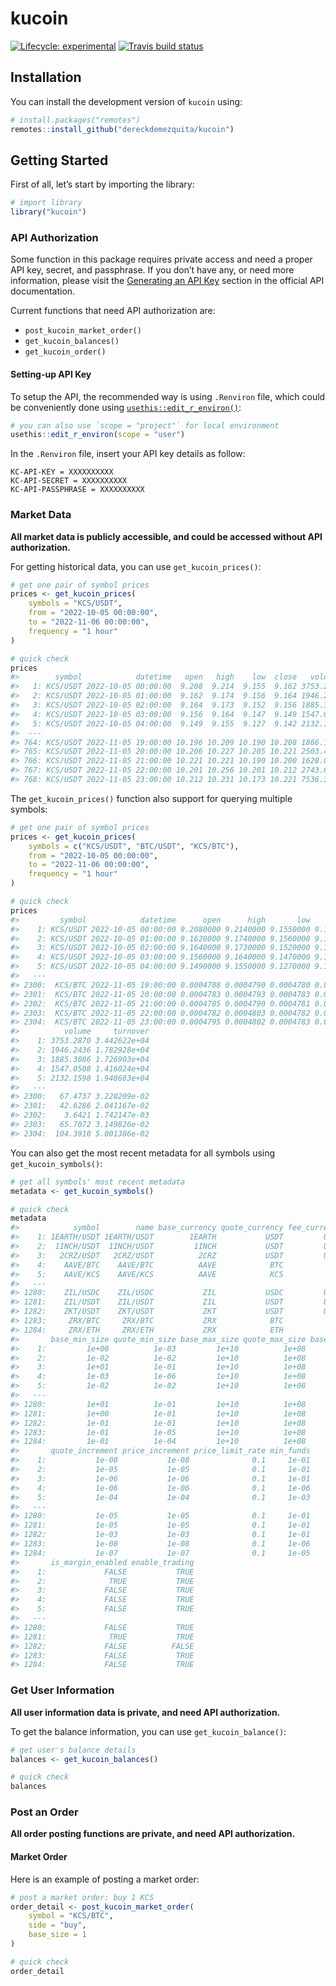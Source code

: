 
# kucoin

<!-- badges: start -->

[![Lifecycle:
experimental](https://img.shields.io/badge/lifecycle-experimental-orange.svg)](https://www.tidyverse.org/lifecycle/#experimental)
[![Travis build
status](https://travis-ci.org/dereckdemezquita/kucoin.svg?branch=master)](https://travis-ci.org/dereckdemezquita/kucoin)
<!-- badges: end -->

## Installation

You can install the development version of `kucoin` using:

``` r
# install.packages("remotes")
remotes::install_github("dereckdemezquita/kucoin")
```

## Getting Started

First of all, let’s start by importing the library:

``` r
# import library
library("kucoin")
```

### API Authorization

Some function in this package requires private access and need a proper
API key, secret, and passphrase. If you don’t have any, or need more
information, please visit the
<a href="https://docs.kucoin.com/#generating-an-api-key"
target="&quot;_blank">Generating an API Key</a> section in the official
API documentation.

Current functions that need API authorization are:

- `post_kucoin_market_order()`
- `get_kucoin_balances()`
- `get_kucoin_order()`

#### Setting-up API Key

To setup the API, the recommended way is using `.Renviron` file, which
could be conveniently done using
<a href="https://usethis.r-lib.org/reference/edit.html"
target="_blank"><code>usethis::edit_r_environ()</code></a>:

``` r
# you can also use `scope = "project"` for local environment
usethis::edit_r_environ(scope = "user")
```

In the `.Renviron` file, insert your API key details as follow:

    KC-API-KEY = XXXXXXXXXX
    KC-API-SECRET = XXXXXXXXXX
    KC-API-PASSPHRASE = XXXXXXXXXX

### Market Data

**All market data is publicly accessible, and could be accessed without
API authorization.**

For getting historical data, you can use `get_kucoin_prices()`:

``` r
# get one pair of symbol prices
prices <- get_kucoin_prices(
    symbols = "KCS/USDT",
    from = "2022-10-05 00:00:00",
    to = "2022-11-06 00:00:00",
    frequency = "1 hour"
)

# quick check
prices
#>        symbol            datetime   open   high    low  close   volume turnover
#>   1: KCS/USDT 2022-10-05 00:00:00  9.208  9.214  9.155  9.162 3753.287 34426.22
#>   2: KCS/USDT 2022-10-05 01:00:00  9.162  9.174  9.156  9.164 1946.244 17829.28
#>   3: KCS/USDT 2022-10-05 02:00:00  9.164  9.173  9.152  9.156 1885.309 17269.03
#>   4: KCS/USDT 2022-10-05 03:00:00  9.156  9.164  9.147  9.149 1547.051 14160.24
#>   5: KCS/USDT 2022-10-05 04:00:00  9.149  9.155  9.127  9.142 2132.160 19486.83
#>  ---                                                                           
#> 764: KCS/USDT 2022-11-05 19:00:00 10.196 10.209 10.190 10.208 1866.102 19032.93
#> 765: KCS/USDT 2022-11-05 20:00:00 10.206 10.227 10.205 10.221 2503.484 25580.72
#> 766: KCS/USDT 2022-11-05 21:00:00 10.221 10.221 10.190 10.200 1628.069 16611.88
#> 767: KCS/USDT 2022-11-05 22:00:00 10.201 10.256 10.201 10.212 2743.678 28065.46
#> 768: KCS/USDT 2022-11-05 23:00:00 10.212 10.231 10.173 10.221 7536.361 76762.74
```

The `get_kucoin_prices()` function also support for querying multiple
symbols:

``` r
# get one pair of symbol prices
prices <- get_kucoin_prices(
    symbols = c("KCS/USDT", "BTC/USDT", "KCS/BTC"),
    from = "2022-10-05 00:00:00",
    to = "2022-11-06 00:00:00",
    frequency = "1 hour"
)

# quick check
prices
#>         symbol            datetime      open      high       low     close
#>    1: KCS/USDT 2022-10-05 00:00:00 9.2080000 9.2140000 9.1550000 9.1620000
#>    2: KCS/USDT 2022-10-05 01:00:00 9.1620000 9.1740000 9.1560000 9.1640000
#>    3: KCS/USDT 2022-10-05 02:00:00 9.1640000 9.1730000 9.1520000 9.1560000
#>    4: KCS/USDT 2022-10-05 03:00:00 9.1560000 9.1640000 9.1470000 9.1490000
#>    5: KCS/USDT 2022-10-05 04:00:00 9.1490000 9.1550000 9.1270000 9.1420000
#>   ---                                                                     
#> 2300:  KCS/BTC 2022-11-05 19:00:00 0.0004788 0.0004790 0.0004780 0.0004784
#> 2301:  KCS/BTC 2022-11-05 20:00:00 0.0004783 0.0004793 0.0004783 0.0004788
#> 2302:  KCS/BTC 2022-11-05 21:00:00 0.0004785 0.0004790 0.0004781 0.0004782
#> 2303:  KCS/BTC 2022-11-05 22:00:00 0.0004782 0.0004803 0.0004782 0.0004795
#> 2304:  KCS/BTC 2022-11-05 23:00:00 0.0004795 0.0004802 0.0004783 0.0004800
#>          volume     turnover
#>    1: 3753.2870 3.442622e+04
#>    2: 1946.2436 1.782928e+04
#>    3: 1885.3086 1.726903e+04
#>    4: 1547.0508 1.416024e+04
#>    5: 2132.1598 1.948683e+04
#>   ---                       
#> 2300:   67.4737 3.228209e-02
#> 2301:   42.6286 2.041167e-02
#> 2302:    3.6421 1.742147e-03
#> 2303:   65.7072 3.149826e-02
#> 2304:  104.3910 5.001386e-02
```

You can also get the most recent metadata for all symbols using
`get_kucoin_symbols()`:

``` r
# get all symbols' most recent metadata
metadata <- get_kucoin_symbols()

# quick check
metadata
#>            symbol        name base_currency quote_currency fee_currency market
#>    1: 1EARTH/USDT 1EARTH/USDT        1EARTH           USDT         USDT   DeFi
#>    2:  1INCH/USDT  1INCH/USDT         1INCH           USDT         USDT   USDS
#>    3:   2CRZ/USDT   2CRZ/USDT          2CRZ           USDT         USDT   USDS
#>    4:    AAVE/BTC    AAVE/BTC          AAVE            BTC          BTC   DeFi
#>    5:    AAVE/KCS    AAVE/KCS          AAVE            KCS          KCS    KCS
#>   ---                                                                         
#> 1280:    ZIL/USDC    ZIL/USDC           ZIL           USDC         USDC   USDS
#> 1281:    ZIL/USDT    ZIL/USDT           ZIL           USDT         USDT   USDS
#> 1282:    ZKT/USDT    ZKT/USDT           ZKT           USDT         USDT   USDS
#> 1283:     ZRX/BTC     ZRX/BTC           ZRX            BTC          BTC   DeFi
#> 1284:     ZRX/ETH     ZRX/ETH           ZRX            ETH          ETH   DeFi
#>       base_min_size quote_min_size base_max_size quote_max_size base_increment
#>    1:         1e+00          1e-03         1e+10          1e+08          1e-04
#>    2:         1e-02          1e-02         1e+10          1e+08          1e-04
#>    3:         1e+01          1e-01         1e+10          1e+08          1e-04
#>    4:         1e-03          1e-06         1e+10          1e+08          1e-04
#>    5:         1e-02          1e-02         1e+10          1e+08          1e-04
#>   ---                                                                         
#> 1280:         1e+01          1e-01         1e+10          1e+08          1e-04
#> 1281:         1e+00          1e-01         1e+10          1e+08          1e-04
#> 1282:         1e-01          1e-01         1e+10          1e+08          1e-04
#> 1283:         1e-01          1e-05         1e+10          1e+08          1e-04
#> 1284:         1e-01          1e-04         1e+10          1e+08          1e-04
#>       quote_increment price_increment price_limit_rate min_funds
#>    1:           1e-08           1e-08              0.1     1e-01
#>    2:           1e-05           1e-05              0.1     1e-01
#>    3:           1e-06           1e-06              0.1     1e-01
#>    4:           1e-06           1e-06              0.1     1e-06
#>    5:           1e-04           1e-04              0.1     1e-03
#>   ---                                                           
#> 1280:           1e-05           1e-05              0.1     1e-01
#> 1281:           1e-05           1e-05              0.1     1e-01
#> 1282:           1e-03           1e-03              0.1     1e-01
#> 1283:           1e-08           1e-08              0.1     1e-06
#> 1284:           1e-07           1e-07              0.1     1e-05
#>       is_margin_enabled enable_trading
#>    1:             FALSE           TRUE
#>    2:              TRUE           TRUE
#>    3:             FALSE           TRUE
#>    4:             FALSE           TRUE
#>    5:             FALSE           TRUE
#>   ---                                 
#> 1280:             FALSE           TRUE
#> 1281:              TRUE           TRUE
#> 1282:             FALSE          FALSE
#> 1283:             FALSE           TRUE
#> 1284:             FALSE           TRUE
```

### Get User Information

**All user information data is private, and need API authorization.**

To get the balance information, you can use `get_kucoin_balance()`:

``` r
# get user's balance details
balances <- get_kucoin_balances()

# quick check
balances
```

### Post an Order

**All order posting functions are private, and need API authorization.**

#### Market Order

Here is an example of posting a market order:

``` r
# post a market order: buy 1 KCS
order_detail <- post_kucoin_market_order(
    symbol = "KCS/BTC",
    side = "buy",
    base_size = 1
)

# quick check
order_detail
```
